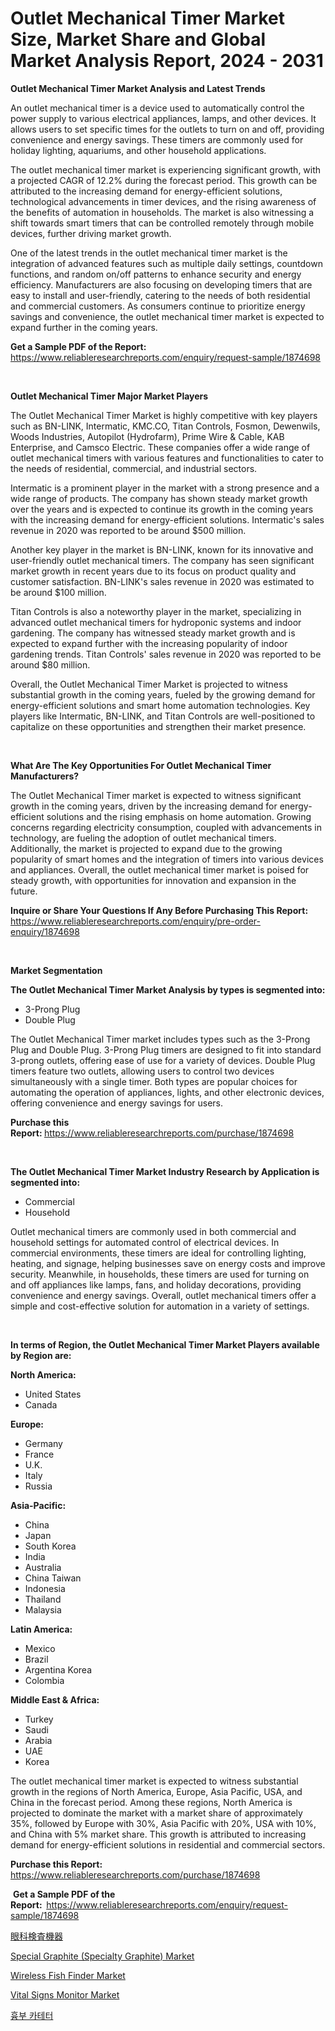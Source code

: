 <p><h1>Outlet Mechanical Timer Market Size, Market Share and Global Market Analysis Report, 2024 - 2031</h1></p><p><strong>Outlet Mechanical Timer Market Analysis and Latest Trends</strong></p>
<p><p>An outlet mechanical timer is a device used to automatically control the power supply to various electrical appliances, lamps, and other devices. It allows users to set specific times for the outlets to turn on and off, providing convenience and energy savings. These timers are commonly used for holiday lighting, aquariums, and other household applications.</p><p>The outlet mechanical timer market is experiencing significant growth, with a projected CAGR of 12.2% during the forecast period. This growth can be attributed to the increasing demand for energy-efficient solutions, technological advancements in timer devices, and the rising awareness of the benefits of automation in households. The market is also witnessing a shift towards smart timers that can be controlled remotely through mobile devices, further driving market growth.</p><p>One of the latest trends in the outlet mechanical timer market is the integration of advanced features such as multiple daily settings, countdown functions, and random on/off patterns to enhance security and energy efficiency. Manufacturers are also focusing on developing timers that are easy to install and user-friendly, catering to the needs of both residential and commercial customers. As consumers continue to prioritize energy savings and convenience, the outlet mechanical timer market is expected to expand further in the coming years.</p></p>
<p><strong>Get a Sample PDF of the Report:&nbsp;</strong> <a href="https://www.reliableresearchreports.com/enquiry/request-sample/1874698">https://www.reliableresearchreports.com/enquiry/request-sample/1874698</a></p>
<p>&nbsp;</p>
<p><strong>Outlet Mechanical Timer Major Market Players</strong></p>
<p><p>The Outlet Mechanical Timer Market is highly competitive with key players such as BN-LINK, Intermatic, KMC.CO, Titan Controls, Fosmon, Dewenwils, Woods Industries, Autopilot (Hydrofarm), Prime Wire & Cable, KAB Enterprise, and Camsco Electric. These companies offer a wide range of outlet mechanical timers with various features and functionalities to cater to the needs of residential, commercial, and industrial sectors.</p><p>Intermatic is a prominent player in the market with a strong presence and a wide range of products. The company has shown steady market growth over the years and is expected to continue its growth in the coming years with the increasing demand for energy-efficient solutions. Intermatic's sales revenue in 2020 was reported to be around $500 million.</p><p>Another key player in the market is BN-LINK, known for its innovative and user-friendly outlet mechanical timers. The company has seen significant market growth in recent years due to its focus on product quality and customer satisfaction. BN-LINK's sales revenue in 2020 was estimated to be around $100 million.</p><p>Titan Controls is also a noteworthy player in the market, specializing in advanced outlet mechanical timers for hydroponic systems and indoor gardening. The company has witnessed steady market growth and is expected to expand further with the increasing popularity of indoor gardening trends. Titan Controls' sales revenue in 2020 was reported to be around $80 million.</p><p>Overall, the Outlet Mechanical Timer Market is projected to witness substantial growth in the coming years, fueled by the growing demand for energy-efficient solutions and smart home automation technologies. Key players like Intermatic, BN-LINK, and Titan Controls are well-positioned to capitalize on these opportunities and strengthen their market presence.</p></p>
<p>&nbsp;</p>
<p><strong>What Are The Key Opportunities For Outlet Mechanical Timer Manufacturers?</strong></p>
<p><p>The Outlet Mechanical Timer market is expected to witness significant growth in the coming years, driven by the increasing demand for energy-efficient solutions and the rising emphasis on home automation. Growing concerns regarding electricity consumption, coupled with advancements in technology, are fueling the adoption of outlet mechanical timers. Additionally, the market is projected to expand due to the growing popularity of smart homes and the integration of timers into various devices and appliances. Overall, the outlet mechanical timer market is poised for steady growth, with opportunities for innovation and expansion in the future.</p></p>
<p><strong>Inquire or Share Your Questions If Any Before Purchasing This Report:</strong> <a href="https://www.reliableresearchreports.com/enquiry/pre-order-enquiry/1874698">https://www.reliableresearchreports.com/enquiry/pre-order-enquiry/1874698</a></p>
<p>&nbsp;</p>
<p><strong>Market Segmentation</strong></p>
<p><strong>The Outlet Mechanical Timer Market Analysis by types is segmented into:</strong></p>
<p><ul><li>3-Prong Plug</li><li>Double Plug</li></ul></p>
<p><p>The Outlet Mechanical Timer market includes types such as the 3-Prong Plug and Double Plug. 3-Prong Plug timers are designed to fit into standard 3-prong outlets, offering ease of use for a variety of devices. Double Plug timers feature two outlets, allowing users to control two devices simultaneously with a single timer. Both types are popular choices for automating the operation of appliances, lights, and other electronic devices, offering convenience and energy savings for users.</p></p>
<p><strong>Purchase this Report:&nbsp;</strong><a href="https://www.reliableresearchreports.com/purchase/1874698">https://www.reliableresearchreports.com/purchase/1874698</a></p>
<p>&nbsp;</p>
<p><strong>The Outlet Mechanical Timer Market Industry Research by Application is segmented into:</strong></p>
<p><ul><li>Commercial</li><li>Household</li></ul></p>
<p><p>Outlet mechanical timers are commonly used in both commercial and household settings for automated control of electrical devices. In commercial environments, these timers are ideal for controlling lighting, heating, and signage, helping businesses save on energy costs and improve security. Meanwhile, in households, these timers are used for turning on and off appliances like lamps, fans, and holiday decorations, providing convenience and energy savings. Overall, outlet mechanical timers offer a simple and cost-effective solution for automation in a variety of settings.</p></p>
<p>&nbsp;</p>
<p><strong>In terms of Region, the Outlet Mechanical Timer Market Players available by Region are:</strong></p>
<p>
    <p> <strong> North America: </strong>
        <ul>
            <li>United States</li>
            <li>Canada</li>
        </ul>
        </p> 
    <p> <strong> Europe: </strong>
        <ul>
            <li>Germany</li>
            <li>France</li>
            <li>U.K.</li>
            <li>Italy</li>
            <li>Russia</li>
        </ul>
        </p> 
    <p> <strong> Asia-Pacific: </strong>
        <ul>
            <li>China</li>
            <li>Japan</li>
            <li>South Korea</li>
            <li>India</li>
            <li>Australia</li>
            <li>China Taiwan</li>
            <li>Indonesia</li>
            <li>Thailand</li>
            <li>Malaysia</li>
        </ul>
        </p> 
    <p> <strong> Latin America: </strong>
        <ul>
            <li>Mexico</li>
            <li>Brazil</li>
            <li>Argentina Korea</li>
            <li>Colombia</li>
        </ul>
        </p> 
    <p> <strong> Middle East & Africa: </strong>
        <ul>
            <li>Turkey</li>
            <li>Saudi</li>
            <li>Arabia</li>
            <li>UAE</li>
            <li>Korea</li>
        </ul>
    </p>
    </p>
<p><p>The outlet mechanical timer market is expected to witness substantial growth in the regions of North America, Europe, Asia Pacific, USA, and China in the forecast period. Among these regions, North America is projected to dominate the market with a market share of approximately 35%, followed by Europe with 30%, Asia Pacific with 20%, USA with 10%, and China with 5% market share. This growth is attributed to increasing demand for energy-efficient solutions in residential and commercial sectors.</p></p>
<p><strong>Purchase this Report: </strong><a href="https://www.reliableresearchreports.com/purchase/1874698">https://www.reliableresearchreports.com/purchase/1874698</a></p>
<p>&nbsp;<strong>Get a Sample PDF of the Report:&nbsp;&nbsp;</strong><a href="https://www.reliableresearchreports.com/enquiry/request-sample/1874698">https://www.reliableresearchreports.com/enquiry/request-sample/1874698</a></p>
<p><strong></strong></p>
<p><p><a href="https://github.com/hilmi-2a/Market-Research-Report-List-1/blob/main/16616256237.md">眼科検査機器</a></p><p><a href="https://issuu.com/reportprime-2/docs/special-graphite-specialty-graphite-market-size-20">Special Graphite (Specialty Graphite) Market</a></p><p><a href="https://github.com/brenzgnarento/Market-Research-Report-List-1/blob/main/wireless-fish-finder-market.md">Wireless Fish Finder Market</a></p><p><a href="https://issuu.com/reportprime-2/docs/vital-signs-monitor-market-size-2030.pptx">Vital Signs Monitor Market</a></p><p><a href="https://medium.com/@brionnaboyle/%ED%9D%89%EB%B6%80-%EC%B9%B4%ED%85%8C%ED%84%B0-%EC%8B%9C%EC%9E%A5-%EA%B7%9C%EB%AA%A8-cagr-%ED%8A%B8%EB%A0%8C%EB%93%9C-2024-2030-c3c4fb9f7c67">흉부 카테터</a></p></p>